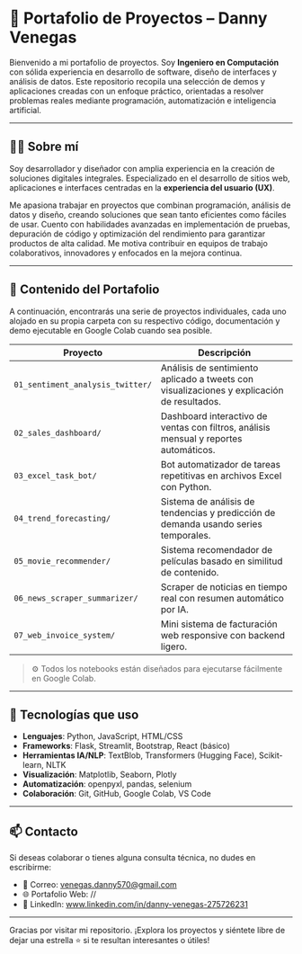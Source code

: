 # 💼 Portafolio de Proyectos – Danny Venegas

Bienvenido a mi portafolio de proyectos. Soy **Ingeniero en Computación** con sólida experiencia en desarrollo de software, diseño de interfaces y análisis de datos. Este repositorio recopila una selección de demos y aplicaciones creadas con un enfoque práctico, orientadas a resolver problemas reales mediante programación, automatización e inteligencia artificial.

---

## 👨‍💻 Sobre mí

Soy desarrollador y diseñador con amplia experiencia en la creación de soluciones digitales integrales. Especializado en el desarrollo de sitios web, aplicaciones e interfaces centradas en la **experiencia del usuario (UX)**.

Me apasiona trabajar en proyectos que combinan programación, análisis de datos y diseño, creando soluciones que sean tanto eficientes como fáciles de usar. Cuento con habilidades avanzadas en implementación de pruebas, depuración de código y optimización del rendimiento para garantizar productos de alta calidad. Me motiva contribuir en equipos de trabajo colaborativos, innovadores y enfocados en la mejora continua.

---

## 📂 Contenido del Portafolio

A continuación, encontrarás una serie de proyectos individuales, cada uno alojado en su propia carpeta con su respectivo código, documentación y demo ejecutable en Google Colab cuando sea posible.

| Proyecto | Descripción |
|----------|-------------|
| `01_sentiment_analysis_twitter/` | Análisis de sentimiento aplicado a tweets con visualizaciones y explicación de resultados. |
| `02_sales_dashboard/` | Dashboard interactivo de ventas con filtros, análisis mensual y reportes automáticos. |
| `03_excel_task_bot/` | Bot automatizador de tareas repetitivas en archivos Excel con Python. |
| `04_trend_forecasting/` | Sistema de análisis de tendencias y predicción de demanda usando series temporales. |
| `05_movie_recommender/` | Sistema recomendador de películas basado en similitud de contenido. |
| `06_news_scraper_summarizer/` | Scraper de noticias en tiempo real con resumen automático por IA. |
| `07_web_invoice_system/` | Mini sistema de facturación web responsive con backend ligero. |

> ⚙️ Todos los notebooks están diseñados para ejecutarse fácilmente en Google Colab.

---

## 🚀 Tecnologías que uso

- **Lenguajes**: Python, JavaScript, HTML/CSS
- **Frameworks**: Flask, Streamlit, Bootstrap, React (básico)
- **Herramientas IA/NLP**: TextBlob, Transformers (Hugging Face), Scikit-learn, NLTK
- **Visualización**: Matplotlib, Seaborn, Plotly
- **Automatización**: openpyxl, pandas, selenium
- **Colaboración**: Git, GitHub, Google Colab, VS Code

---

## 📫 Contacto

Si deseas colaborar o tienes alguna consulta técnica, no dudes en escribirme:

- 📧 Correo: venegas.danny570@gmail.com
- 🌐 Portafolio Web: //
- 💼 LinkedIn: www.linkedin.com/in/danny-venegas-275726231

---

Gracias por visitar mi repositorio. ¡Explora los proyectos y siéntete libre de dejar una estrella ⭐ si te resultan interesantes o útiles!
